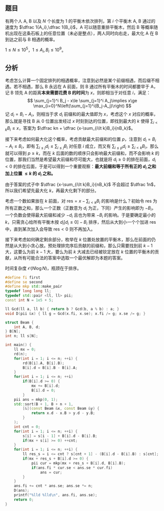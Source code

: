 ## 题目

有两个人 A, B 以及 $N$ 个长度为 $1$ 的平衡木依次排列，第 $i$ 个平衡木 A, B 通过的速度为 $\dfrac 1{A_i},\dfrac 1{B_i}$，A 可以随意重排平衡木，然后 B 等概率随机出现在这条石板上的任意位置（未必是整点），两人同时向右走，最大化 A 在 B 到达之前与 B 相遇的概率。

$1\le N\le 10^5$，$1\le A_i, B_i\le 10^9$。

## 分析

考虑怎么计算一个固定排列的相遇概率，注意到必然是某个前缀相遇，而后缀不相遇。若不相遇，那么 B 永远在 A 前面，则 B 通过所有平衡木的时间都要早于 A，记 B 领先 A 的距离**本来需要花费 B 的时间**为 $x$，则即相当于对任意 $i$，满足：
$$
\sum_{j=1}^i B_j - x\le \sum_{j=1}^i A_j\implies x\ge \max_{i=0}^N\left(\sum_{j=1}^i(B_j-A_j)\right)
$$
记 $d_i = B_i-A_i$，则相当于求 $d_i$ 前缀和的最大值即为 $x$，考虑这个 $x$ 对应的概率，那么就是寻找 B 从 $0$ 位置出发经过 $x$ 时刻到达的位置，即找到最大的 $k$ 使得 $\sum_{i\lt k} B_i\le x$，答案为 $\dfrac kn + \dfrac {x-\sum_{i\lt k}B_i}{nB_k}$。

接下来考虑如何最大化这个概率，考虑贡献最大前缀和的位置 $p$，注意到 $d_i=B_i-A_i\le B_i$，即有 $\sum_{i\le j} d_i\le \sum_{i\le j} B_i$ 对任意 $i$ 成立，而又有 $\sum_{i\le p} d_i\ge \sum _{i\lt k} B_i$，那么就可以得到 $p\ge k$，而在 $k$ 后面的数的顺序只会影响最大前缀和，而不会影响 $k$ 的位置，那我们当然是希望最大前缀和尽可能大，也就是将 $d_i\ge 0$ 的排在前面，$d_i\lt 0$ 的排在后面，于是可以得到一个重要观察：**最大前缀和等于所有正的 $d_i$ 之和加上位置 $\le k$ 的 $d_i$ 之和。**

由于答案的式子中 $\dfrac {x-\sum_{i\lt k}B_i}{nB_k}$ 不会超过 $\dfrac 1n$，所以我们希望先最大化 $k$，再最大化剩下的部分。

考虑一个数如果放在 $k$ 前面，对 $\mathrm {res}=x-\sum_{i\lt k} B_i$ 的影响是什么？初始令 $\mathrm {res}$ 为所有正数之和，那么一个正数（正数意为 $d_i$ 为正，下同）产生的影响即为 $-B_i$，一个负数会使得最大前缀和减少 $-d_i$ 且也为带来 $-B_i$ 的影响。于是要确定最小的 $k$，只需贪心给所有平衡木按 $d_i[d_i\le 0] - B_i$ 排序，然后从大到小一个个加进 $\mathrm {res}$ 中，直到某次加入会导致 $\mathrm {res}\lt 0$ 则不再加入。

接下来考虑如何确定剩余部分，枚举在 $k$ 位置处放置的平衡木，那么在前面的仍然是从大到小贪心放。预处理排完序后贡献的前缀和，那么只需要找到前 $k-1$ 大，这要么为前 $k-1$ 大，要么为前 $k$ 大减去已经被钦定放在 $k$ 位置的平衡木的贡献，从所有可能合法的答案中选取一个最优解即为本题的答案。

时间复杂度 $\mathcal O(N\log N)$，瓶颈在于排序。

```cpp
#define fi first
#define se second
#define mkp std::make_pair
typedef long long ll;
typedef std::pair <ll, ll> pii;
const int N = 1e5 + 5;

ll Gcd(ll a, ll b) { return b ? Gcd(b, a % b) : a; }
void D(pii &x) { ll g = Gcd(x.fi, x.se); x.fi /= g; x.se /= g; }

struct Beam {
	int A, B, d;
} B[N];
int n; ll s[N];

int main() {
	ll mx = 0;
	rd(n);
	for(int i = 1; i <= n; ++i) {
		rd(B[i].A, B[i].B);
		B[i].d = B[i].B - B[i].A;
	}
	for(int i = 1; i <= n; ++i)
		if(B[i].d >= 0) {
			mx += B[i].d;
			B[i].d = 0;
		}
	pii ans = mkp(0, 1);
	std::sort(B + 1, B + n + 1,
		[&](const Beam &x, const Beam &y) {
			return x.d - x.B > y.d - y.B;
		}
	);
	int cnt = 0;
	for(int i = 1; i <= n; ++i) {
		s[i] = s[i - 1] + B[i].d - B[i].B;
		if(mx + s[i] >= 0) ++cnt;
	}
	for(int i = 1; i <= n; ++i) {
		ll res_s = i <= cnt ? s[cnt + 1] - (B[i].d - B[i].B) : s[cnt];
		if(mx + res_s + B[i].d >= 0) {
			pii cur = mkp(mx + res_s + B[i].d, B[i].B);
			if(ans.fi * cur.se < ans.se * cur.fi)
				ans = cur;
		}
	}
	ans.fi += cnt * ans.se; ans.se *= n;
	D(ans);
	printf("%lld %lld\n", ans.fi, ans.se);
	return 0;
}
```